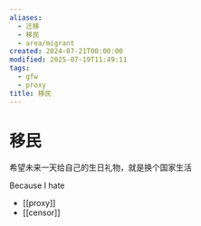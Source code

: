 ```yaml
---
aliases:
  - 迁移
  - 移民
  - area/migrant
created: 2024-07-21T00:00:00
modified: 2025-07-19T11:49:11
tags:
  - gfw
  - proxy
title: 移民
---
```


# 移民

希望未来一天给自己的生日礼物，就是换个国家生活

Because I hate

- [[proxy]]
- [[censor]]
